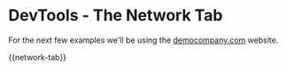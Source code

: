 # DevTools - The Network Tab

For the next few examples we'll be using the [democompany.com](https://democompany.com/) website.

{{network-tab}}
